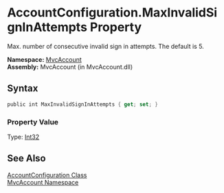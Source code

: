 AccountConfiguration.MaxInvalidSignInAttempts Property
======================================================
Max. number of consecutive invalid sign in attempts. The default is 5.

**Namespace:** [MvcAccount][1]  
**Assembly:** MvcAccount (in MvcAccount.dll)

Syntax
------

```csharp
public int MaxInvalidSignInAttempts { get; set; }
```

### Property Value
Type: [Int32][2]

See Also
--------
[AccountConfiguration Class][3]  
[MvcAccount Namespace][1]  

[1]: ../README.md
[2]: http://msdn.microsoft.com/en-us/library/td2s409d
[3]: README.md